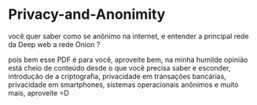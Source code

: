 # Privacy-and-Anonimity


você quer saber como se anônimo na internet, e entender a principal rede da Deep web a rede Onion ?

pois bem esse PDF é para você, aproveite bem, na minha humilde opinião está cheio de conteúdo desde o que você precisa saber 
e esconder, introdução de a criptografia, privacidade em transações bancárias, privacidade em smartphones, sistemas operacionais anônimos 
e muito mais, aproveite =D
